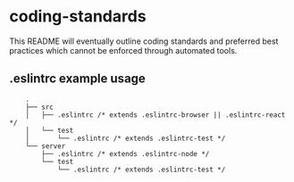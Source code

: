 # coding-standards

This README will eventually outline coding standards and preferred best
practices which cannot be enforced through automated tools.

## .eslintrc example usage
```
    .
    ├── src
    │   ├── .eslintrc /* extends .eslintrc-browser || .eslintrc-react */
    │   └── test
    │       └── .eslintrc /* extends .eslintrc-test */
    └── server
        ├── .eslintrc /* extends .eslintrc-node */
        └── test
            └── .eslintrc /* extends .eslintrc-test */
```
